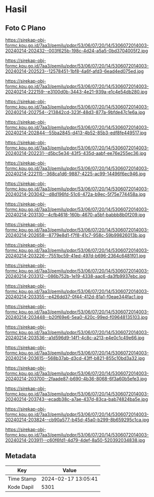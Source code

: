 # Hasil

## Foto C Plano

https://sirekap-obj-formc.kpu.go.id/7aa3/pemilu/pdpr/53/06/07/20/14/5306072014003-20240214-202432--003f625b-198c-4d24-a5a5-0bd3704005f2.jpg

https://sirekap-obj-formc.kpu.go.id/7aa3/pemilu/pdpr/53/06/07/20/14/5306072014003-20240214-202523--12578451-1bf8-4a6f-afd3-6ead4ed075ed.jpg

https://sirekap-obj-formc.kpu.go.id/7aa3/pemilu/pdpr/53/06/07/20/14/5306072014003-20240214-222159--e3100d0b-3443-4e21-939a-e1c4e54db280.jpg

https://sirekap-obj-formc.kpu.go.id/7aa3/pemilu/pdpr/53/06/07/20/14/5306072014003-20240214-202754--213842cd-323f-48d3-877a-9bfde47c1e6a.jpg

https://sirekap-obj-formc.kpu.go.id/7aa3/pemilu/pdpr/53/06/07/20/14/5306072014003-20240214-202844--55ba2845-d413-4b52-85b3-edf8fe449517.jpg

https://sirekap-obj-formc.kpu.go.id/7aa3/pemilu/pdpr/53/06/07/20/14/5306072014003-20240214-202231--d5bc5e34-43f5-435d-aabf-ee76e255ec36.jpg

https://sirekap-obj-formc.kpu.go.id/7aa3/pemilu/pdpr/53/06/07/20/14/5306072014003-20240214-222115--368ca1d6-9887-4225-ac99-14496f6ec946.jpg

https://sirekap-obj-formc.kpu.go.id/7aa3/pemilu/pdpr/53/06/07/20/14/5306072014003-20240214-203042--d8d196fd-51c6-472a-b9ec-5f75e774458a.jpg

https://sirekap-obj-formc.kpu.go.id/7aa3/pemilu/pdpr/53/06/07/20/14/5306072014003-20240214-203130--4cfb4618-160b-4670-a5bf-babbb8b0f209.jpg

https://sirekap-obj-formc.kpu.go.id/7aa3/pemilu/pdpr/53/06/07/20/14/5306072014003-20240214-202658--8779e8d1-f7f8-41c7-958c-59b99826013b.jpg

https://sirekap-obj-formc.kpu.go.id/7aa3/pemilu/pdpr/53/06/07/20/14/5306072014003-20240214-203226--7551bc59-41ed-497d-b696-2364c6481f01.jpg

https://sirekap-obj-formc.kpu.go.id/7aa3/pemilu/pdpr/53/06/07/20/14/5306072014003-20240214-203312--086b752b-1e19-4338-aac6-da3fb9937ebc.jpg

https://sirekap-obj-formc.kpu.go.id/7aa3/pemilu/pdpr/53/06/07/20/14/5306072014003-20240214-203355--e426dd37-0f44-412d-81a1-f0eae344fac1.jpg

https://sirekap-obj-formc.kpu.go.id/7aa3/pemilu/pdpr/53/06/07/20/14/5306072014003-20240214-203448--b20f69e6-5ea0-420c-99ed-f09648135103.jpg

https://sirekap-obj-formc.kpu.go.id/7aa3/pemilu/pdpr/53/06/07/20/14/5306072014003-20240214-203536--a1d596d9-14f1-4c8c-a213-e4e0c1c49e66.jpg

https://sirekap-obj-formc.kpu.go.id/7aa3/pemilu/pdpr/53/06/07/20/14/5306072014003-20240214-203615--568b37ab-d3cd-43ff-b821-855c10bd3a32.jpg

https://sirekap-obj-formc.kpu.go.id/7aa3/pemilu/pdpr/53/06/07/20/14/5306072014003-20240214-203700--2faade87-b690-4b36-8068-6f3a60b5efe3.jpg

https://sirekap-obj-formc.kpu.go.id/7aa3/pemilu/pdpr/53/06/07/20/14/5306072014003-20240214-203743--ecadb38c-a7ae-437d-83ca-bab74824ba5e.jpg

https://sirekap-obj-formc.kpu.go.id/7aa3/pemilu/pdpr/53/06/07/20/14/5306072014003-20240214-203824--cb90a577-b45d-45a0-b299-8b659295c1ca.jpg

https://sirekap-obj-formc.kpu.go.id/7aa3/pemilu/pdpr/53/06/07/20/14/5306072014003-20240214-203911--c60f6fd1-4d79-4def-8a50-520392034838.jpg


## Metadata

| Key        | Value               |
| ---------- | ------------------- |
| Time Stamp | 2024-02-17 13:05:41 |
| Kode Dapil | 5301                |



